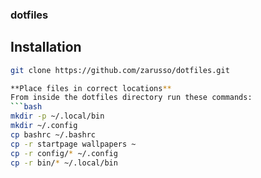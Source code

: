 ### dotfiles

## Installation
```bash
git clone https://github.com/zarusso/dotfiles.git

**Place files in correct locations**
From inside the dotfiles directory run these commands:
```bash
mkdir -p ~/.local/bin
mkdir ~/.config
cp bashrc ~/.bashrc
cp -r startpage wallpapers ~
cp -r config/* ~/.config
cp -r bin/* ~/.local/bin
